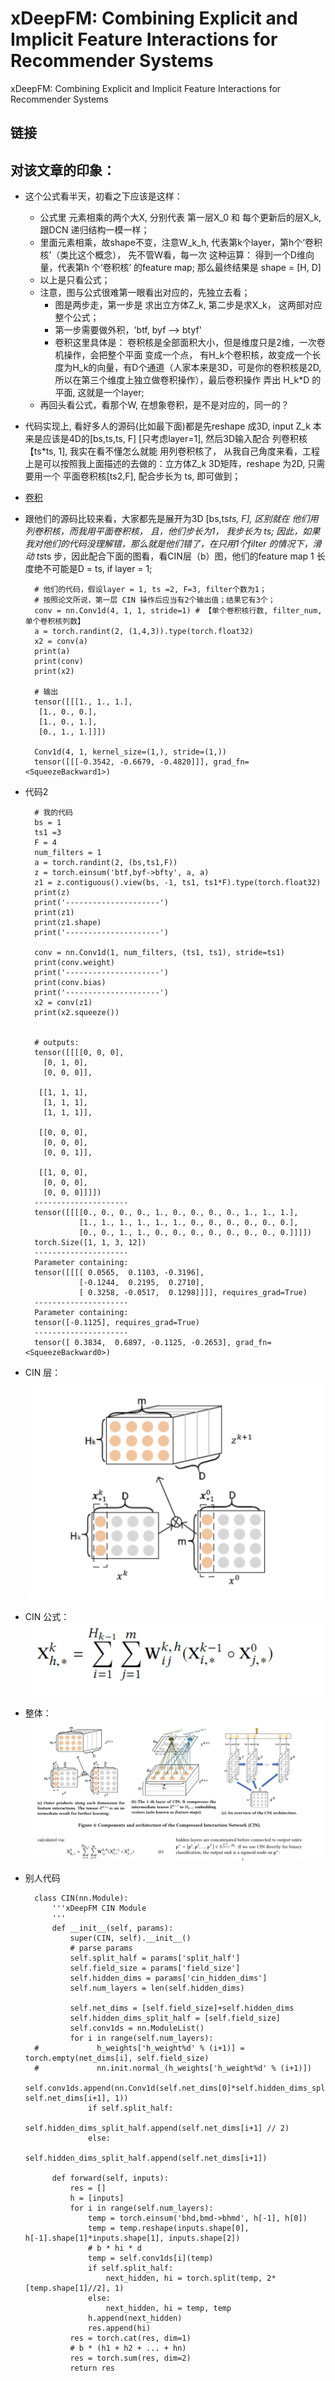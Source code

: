 # xDeepFM: Combining Explicit and Implicit Feature Interactions for Recommender Systems

xDeepFM: Combining Explicit and Implicit Feature Interactions for Recommender Systems

## 链接

## 对该文章的印象：
- 这个公式看半天，初看之下应该是这样：
	- 公式里 元素相乘的两个大X, 分别代表 第一层X_0 和 每个更新后的层X_k, 跟DCN 递归结构一模一样；
	- 里面元素相乘，故shape不变，注意W_k_h, 代表第k个layer，第h个‘卷积核’（类比这个概念）， 先不管W看，每一次 这种运算： 得到一个D维向量，代表第h 个‘卷积核’ 的feature map; 那么最终结果是 shape = [H, D]
	- 以上是只看公式；
	- 注意，图与公式很难第一眼看出对应的，先独立去看；
		- 图是两步走，第一步是 求出立方体Z_k, 第二步是求X_k， 这两部对应整个公式；
		- 第一步需要做外积，'btf, byf --> btyf'
		- 卷积这里具体是： 卷积核是全部面积大小，但是维度只是2维，一次卷机操作，会把整个平面 变成一个点， 有H_k个卷积核，故变成一个长度为H_k的向量，有D个通道（人家本来是3D，可是你的卷积核是2D, 所以在第三个维度上独立做卷积操作），最后卷积操作 弄出 H_k*D 的平面, 这就是一个layer;
	- 再回头看公式，看那个W,  在想象卷积，是不是对应的，同一的？
- 代码实现上, 看好多人的源码(比如最下面)都是先reshape 成3D, input Z_k 本来是应该是4D的[bs,ts,ts, F] [只考虑layer=1], 然后3D输入配合 列卷积核【ts*ts, 1], 我实在看不懂怎么就能 用列卷积核了，
从我自己角度来看，工程上是可以按照我上面描述的去做的：立方体Z_k 3D矩阵，reshape 为2D, 只需要用一个 平面卷积核[ts2,F], 配合步长为 ts, 即可做到；
- [卷积](https://github.com/brakeman/general_pro/blob/master/FM/readfiles/torch_detail.md)
- 跟他们的源码比较来看，大家都先是展开为3D [bs,ts*ts, F], 区别就在 他们用列卷积核，而我用平面卷积核， 且，他们步长为1， 我步长为 ts; 因此，如果我对他们的代码没理解错，那么就是他们错了，在只用1个filter 的情况下，滑动 ts*ts 步，因此配合下面的图看，看CIN层（b）图，他们的feature map 1 长度绝不可能是D = ts, if layer = 1;

        # 他们的代码，假设layer = 1, ts =2, F=3, filter个数为1；
        # 按照论文所说，第一层 CIN 操作后应当有2个输出值；结果它有3个；
        conv = nn.Conv1d(4, 1, 1, stride=1) # 【单个卷积核行数, filter_num, 单个卷积核列数】
        a = torch.randint(2, (1,4,3)).type(torch.float32)
        x2 = conv(a)
        print(a)
        print(conv)
        print(x2)
        
        # 输出
        tensor([[[1., 1., 1.],
         [1., 0., 0.],
         [1., 0., 1.],
         [0., 1., 1.]]])
  
        Conv1d(4, 1, kernel_size=(1,), stride=(1,))
        tensor([[[-0.3542, -0.6679, -0.4820]]], grad_fn=<SqueezeBackward1>)
- 代码2

        # 我的代码 
        bs = 1
        ts1 =3
        F = 4
        num_filters = 1
        a = torch.randint(2, (bs,ts1,F))
        z = torch.einsum('btf,byf->bfty', a, a)
        z1 = z.contiguous().view(bs, -1, ts1, ts1*F).type(torch.float32)
        print(z)
        print('---------------------')
        print(z1)
        print(z1.shape)
        print('---------------------')
        
        conv = nn.Conv1d(1, num_filters, (ts1, ts1), stride=ts1)
        print(conv.weight)
        print('---------------------')
        print(conv.bias)
        print('---------------------')
        x2 = conv(z1)
        print(x2.squeeze())
        
        
        # outputs:
        tensor([[[[0, 0, 0],
          [0, 1, 0],
          [0, 0, 0]],

         [[1, 1, 1],
          [1, 1, 1],
          [1, 1, 1]],

         [[0, 0, 0],
          [0, 0, 0],
          [0, 0, 1]],

         [[1, 0, 0],
          [0, 0, 0],
          [0, 0, 0]]]])
        ---------------------
        tensor([[[[0., 0., 0., 0., 1., 0., 0., 0., 0., 1., 1., 1.],
                  [1., 1., 1., 1., 1., 1., 0., 0., 0., 0., 0., 0.],
                  [0., 0., 1., 1., 0., 0., 0., 0., 0., 0., 0., 0.]]]])
        torch.Size([1, 1, 3, 12])
        ---------------------
        Parameter containing:
        tensor([[[[ 0.0565,  0.1103, -0.3196],
                  [-0.1244,  0.2195,  0.2710],
                  [ 0.3258, -0.0517,  0.1298]]]], requires_grad=True)
        ---------------------
        Parameter containing:
        tensor([-0.1125], requires_grad=True)
        ---------------------
        tensor([ 0.3834,  0.6897, -0.1125, -0.2653], grad_fn=<SqueezeBackward0>)
- CIN 层：![Drag Racing](../pics/xDeepFM/xDeepFM_1.jpg)
- CIN 公式： ![Drag Racing](../pics/xDeepFM/xDeepFM_2.jpg)
- 整体： ![Drag Racing](../pics/xDeepFM/xDeepFM_3.png)


- 别人代码

        class CIN(nn.Module):
            '''xDeepFM CIN Module
            '''
            def __init__(self, params):
                super(CIN, self).__init__()
                # parse params
                self.split_half = params['split_half']
                self.field_size = params['field_size']
                self.hidden_dims = params['cin_hidden_dims']
                self.num_layers = len(self.hidden_dims)
                
                self.net_dims = [self.field_size]+self.hidden_dims
                self.hidden_dims_split_half = [self.field_size]
                self.conv1ds = nn.ModuleList()
                for i in range(self.num_layers):
        #             h_weights['h_weight%d' % (i+1)] = torch.empty(net_dims[i], self.field_size)
        #             nn.init.normal_(h_weights['h_weight%d' % (i+1)])
                    self.conv1ds.append(nn.Conv1d(self.net_dims[0]*self.hidden_dims_split_half[-1], self.net_dims[i+1], 1))
                    if self.split_half:
                        self.hidden_dims_split_half.append(self.net_dims[i+1] // 2)
                    else:
                        self.hidden_dims_split_half.append(self.net_dims[i+1])
                
            def forward(self, inputs):
                res = []
                h = [inputs]
                for i in range(self.num_layers):
                    temp = torch.einsum('bhd,bmd->bhmd', h[-1], h[0])
                    temp = temp.reshape(inputs.shape[0], h[-1].shape[1]*inputs.shape[1], inputs.shape[2])
                    # b * hi * d
                    temp = self.conv1ds[i](temp)
                    if self.split_half:
                        next_hidden, hi = torch.split(temp, 2*[temp.shape[1]//2], 1)
                    else:
                        next_hidden, hi = temp, temp
                    h.append(next_hidden)
                    res.append(hi)
                res = torch.cat(res, dim=1)
                # b * (h1 + h2 + ... + hn)
                res = torch.sum(res, dim=2)
                return res